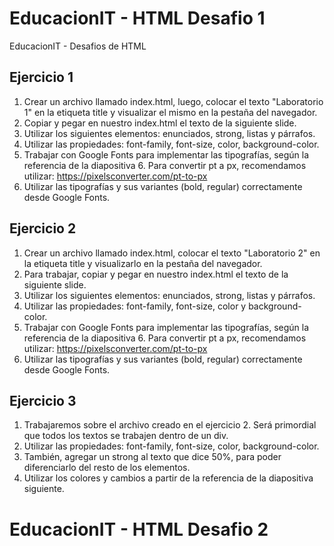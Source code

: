 # EducacionIT - HTML Desafio 1
EducacionIT - Desafios de HTML

## Ejercicio 1
1. Crear un archivo llamado index.html, luego, colocar el texto "Laboratorio 1" en la etiqueta title y visualizar el mismo en la pestaña del navegador.
2. Copiar y pegar en nuestro index.html el texto de la siguiente slide.
3. Utilizar los siguientes elementos: enunciados, strong, listas y párrafos.
4. Utilizar las propiedades: font-family, font-size, color, background-color.
5. Trabajar con Google Fonts para implementar las tipografías, según la referencia de la diapositiva 6. Para convertir pt a px, recomendamos utilizar:
https://pixelsconverter.com/pt-to-px
6. Utilizar las tipografías y sus variantes (bold, regular) correctamente desde Google Fonts.

## Ejercicio 2
1. Crear un archivo llamado index.html, colocar el texto "Laboratorio 2" en la etiqueta title y visualizarlo en la pestaña del navegador.
2. Para trabajar, copiar y pegar en nuestro index.html el texto de la siguiente slide.
3. Utilizar los siguientes elementos: enunciados, strong, listas y párrafos.
4. Utilizar las propiedades: font-family, font-size, color y background-color.
5. Trabajar con Google Fonts para implementar las tipografías, según la referencia de la diapositiva 6. Para convertir pt a px, recomendamos utilizar: https://pixelsconverter.com/pt-to-px
6. Utilizar las tipografías y sus variantes (bold, regular) correctamente desde Google Fonts.

## Ejercicio 3
1. Trabajaremos sobre el archivo creado en el ejercicio 2. Será primordial que todos los textos se trabajen dentro de un div.
2. Utilizar las propiedades: font-family, font-size, color, background-color.
3. También, agregar un strong al texto que dice 50%, para poder diferenciarlo del resto de los elementos.
5. Utilizar los colores y cambios a partir de la referencia de la diapositiva siguiente.

# EducacionIT - HTML Desafio 2

